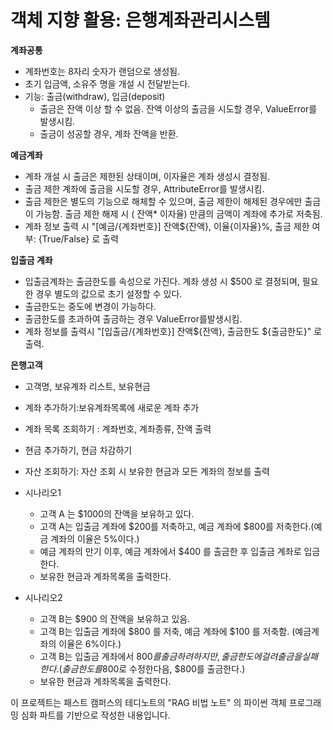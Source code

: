 # 객체 지향 활용: 은행계좌관리시스템

**계좌공통**
* 계좌번호는 8자리 숫자가 랜덤으로 생성됨.
* 초기 입금액, 소유주 명을 개설 시 전달받는다.
* 기능: 출금(withdraw), 입금(deposit)
    * 출금은 잔액 이상 할 수 없음. 잔액 이상의 출금을 시도할 경우, ValueError를 발생시킴.
    * 출금이 성공할 경우, 계좌 잔액을 반환.

**예금계좌**
* 계좌 개설 시 출금은 제한된 상태이며, 이자율은 계좌 생성시 결정됨.
* 출금 제한 계좌에 출금을 시도할 경우, AttributeError를 발생시킴.
* 출금 제한은 별도의 기능으로 해체할 수 있으며, 출금 제한이 해제된 경우에만 출금이 가능함. 출금 제한 해제 시 ( 잔액* 이자율) 만큼의 금액이 계좌에 추가로 저축됨.
* 계좌 정보 출력 시 "[예금/{계좌번호}] 잔액${잔액}, 이율{이자율}%, 출금 제한 여부: {True/False} 로 출력

**입출금 계좌**
* 입출금계좌는 출금한도를 속성으로 가진다. 계좌 생성 시 $500 로 결정되며, 필요한 경우 별도의 값으로 초기 설정할 수 있다.
* 출금한도는 중도에 변경이 가능하다.
* 출금한도를 초과하여 출금하는 경우 ValueError를발생시킴.
* 계좌 정보를 출력시 "[입출금/{계좌번호}] 잔액${잔액}, 출금한도 ${출금한도}" 로 출력.

**은행고객** 
* 고객명, 보유계좌 리스트, 보유현금
* 계좌 추가하기:보유계좌목록에 새로운 계좌 추가
* 계좌 목록 조회하기 : 계좌번호, 계좌종류, 잔액 출력
* 현금 추가하기, 현금 차감하기
* 자산 조회하기: 자산 조회 시 보유한 현금과 모든 계좌의 정보를 출력

* 시나리오1
    * 고객 A 는 $1000의 잔액을 보유하고 있다.
    * 고객 A는 입출금 계좌에 $200를 저축하고, 예금 계좌에 $800를 저축한다.(예금 계좌의 이율은 5%이다.)
    * 예금 계좌의 만기 이후, 예금 계좌에서 $400 를 출금한 후 입출금 계좌로 입금한다.
    * 보유한 현금과 계좌목록을 출력한다.


* 시나리오2
    * 고객 B는 $900 의 잔액을 보유하고 있음.
    * 고객 B는 입출금 계좌에 $800 를 저축, 예금 계좌에 $100 를 저축함. (예금계좌의 이율은 6%이다.)
    * 고객 B는 입출금 계좌에서 $800를 출금하려 하지만, 출금한도에 걸려 출금을 실패한다.(출금한도를 800$로 수정한다음, $800를 출금한다.)
    * 보유한 현금과 계좌목록을 출력한다.
    















이 프로젝트는 패스트 캠퍼스의 테디노트의 "RAG 비법 노트" 의 파이썬 객체 프로그래밍 심화 파트를 기반으로 작성한 내용입니다. 